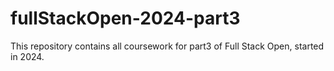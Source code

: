 # fullStackOpen-2024-part3
This repository contains all coursework for part3 of Full Stack Open, started in 2024. 
